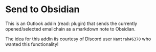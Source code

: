 # Send to Obsidian

This is an Outlook addin (read: plugin) that sends the currently opened/selected emailchain as a markdown note to Obsidian.

The idea for this addin iis courtesy of Discord user `Namtrah#6370` who wanted this functionality!
